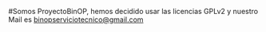 #Somos ProyectoBinOP, hemos decidido usar las licencias GPLv2 y nuestro Mail es binopserviciotecnico@gmail.com
